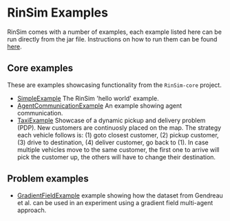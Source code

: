 # RinSim Examples

RinSim comes with a number of examples, each example listed here can be run directly from the jar file. Instructions on how to run them can be found [here](../docs/howtorun.md).

## Core examples
These are examples showcasing functionality from the `RinSim-core` project.

 - [SimpleExample](src/main/java/rinde/sim/examples/core/SimpleExample.java) The RinSim 'hello world' example.
 - [AgentCommunicationExample](src/main/java/rinde/sim/examples/core/comm/AgentCommunicationExample.java) An example showing agent communication.
 - [TaxiExample](src/main/java/rinde/sim/examples/core/taxi/TaxiExample.java) Showcase of a dynamic pickup and delivery problem (PDP). New customers are continuosly placed on the map. The strategy each vehicle follows is: (1) goto closest customer, (2) pickup customer, (3) drive to destination, (4) deliver customer, go back to (1). In case multiple vehicles move to the same customer, the first one to arrive will pick the customer up, the others will have to change their destination.

<!-- 
 - ScenarioExample [TODO] example showing how a scenario can be created.
 - ModelExample [TODO] example showing how a custom model can be created. 
-->


## Problem examples

- [GradientFieldExample](src/main/java/rinde/sim/examples/pdptw/gradientfield/GradientFieldExample.java) example showing how the dataset from Gendreau et al. can be used in an experiment using a gradient field multi-agent approach.

<!--
 - ExperimentsExample [TODO] example showing how an experiment can be setup.
 - AgentsExample [TODO] example showing how a custom agent system can be using in an experiment.
 - SolverExample [TODO] example showing how a solver algorithm can be used to centrally control all agents.

## UI examples

 - VisualizationShowcase [TODO] example showing all available visualizations.
 - VisualizationExample [TODO] example showing how a custom visualization can be setup.
 -->